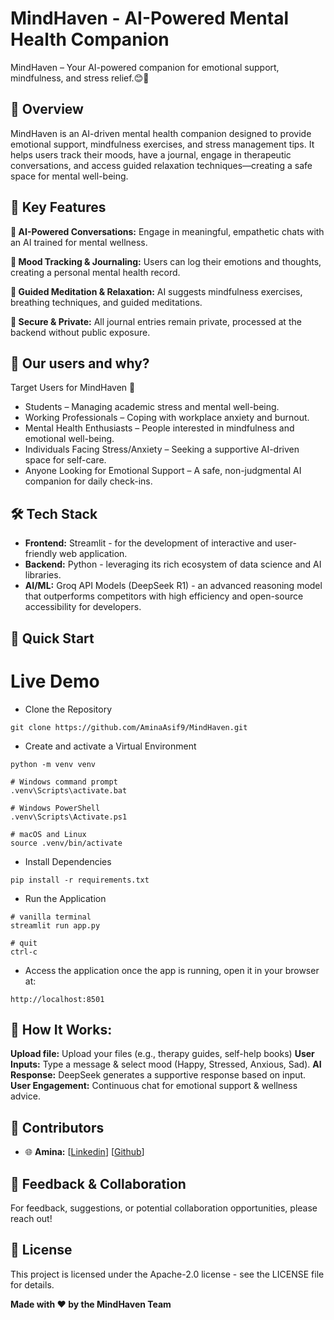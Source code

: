 # MindHaven - AI-Powered Mental Health Companion 
MindHaven – Your AI-powered companion for emotional support, mindfulness, and stress relief.😊🌿

## 🌟 Overview
MindHaven is an AI-driven mental health companion designed to provide emotional support, mindfulness exercises, and stress management tips. It helps users track their moods, have a journal, engage in therapeutic conversations, and access guided relaxation techniques—creating a safe space for mental well-being.


## 🚀 Key Features
**💬  AI-Powered Conversations:** Engage in meaningful, empathetic chats with an AI trained for mental wellness.

**📜 Mood Tracking & Journaling:** Users can log their emotions and thoughts, creating a personal mental health record.

**🧠 Guided Meditation & Relaxation:** AI suggests mindfulness exercises, breathing techniques, and guided meditations.

**📄 Secure & Private:** All journal entries remain private, processed at the backend without public exposure.

## 👤 Our users and why?
Target Users for MindHaven 🌿
* Students – Managing academic stress and mental well-being.
* Working Professionals – Coping with workplace anxiety and burnout.
* Mental Health Enthusiasts – People interested in mindfulness and emotional well-being.
* Individuals Facing Stress/Anxiety – Seeking a supportive AI-driven space for self-care.
* Anyone Looking for Emotional Support – A safe, non-judgmental AI companion for daily check-ins.

## 🛠️ Tech Stack
* **Frontend:** Streamlit - for the development of interactive and user-friendly web application.
* **Backend:** Python - leveraging its rich ecosystem of data science and AI libraries.
* **AI/ML:** Groq API Models (DeepSeek R1) - an advanced reasoning model that outperforms competitors with high efficiency and open-source accessibility for developers.

## 🚀 Quick Start
# Live Demo
* Clone the Repository
  
```
git clone https://github.com/AminaAsif9/MindHaven.git
```

* Create and activate a Virtual Environment
  
```
python -m venv venv

# Windows command prompt
.venv\Scripts\activate.bat

# Windows PowerShell
.venv\Scripts\Activate.ps1

# macOS and Linux
source .venv/bin/activate
```

* Install Dependencies
  
```
pip install -r requirements.txt
```

* Run the Application
  
```
# vanilla terminal
streamlit run app.py

# quit
ctrl-c
```
    
* Access the application once the app is running, open it in your browser at:
  
```
http://localhost:8501
```

## 🔧 How It Works:
**Upload file:** Upload your files (e.g., therapy guides, self-help books)
**User Inputs:** Type a message & select mood (Happy, Stressed, Anxious, Sad).
**AI Response:** DeepSeek generates a supportive response based on input.
**User Engagement:** Continuous chat for emotional support & wellness advice.

## 🤝 Contributors
- 🌐 **Amina:** [[Linkedin](https://www.linkedin.com/in/amina-work/)] [[Github](https://github.com/AminaAsif9)]

## 🌟 Feedback & Collaboration
For feedback, suggestions, or potential collaboration opportunities, please reach out!

## 📄 License
This project is licensed under the Apache-2.0 license - see the LICENSE file for details.


**Made with ❤️ by the MindHaven Team**
